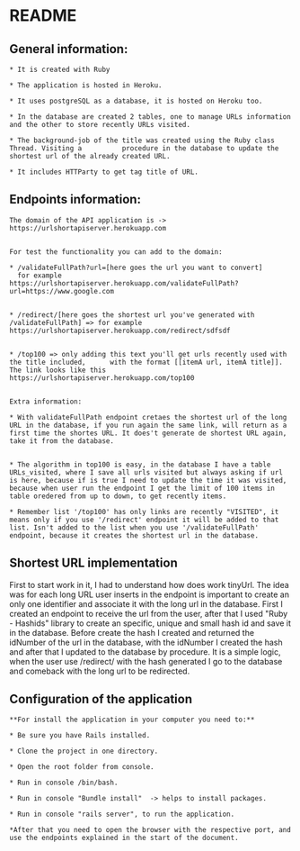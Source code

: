 # README

General information:
-------
    * It is created with Ruby

    * The application is hosted in Heroku.

    * It uses postgreSQL as a database, it is hosted on Heroku too.

    * In the database are created 2 tables, one to manage URLs information and the other to store recently URLs visited.

    * The background-job of the title was created using the Ruby class Thread. Visiting a          procedure in the database to update the shortest url of the already created URL.

    * It includes HTTParty to get tag title of URL.



Endpoints information:
-------

    The domain of the API application is -> https://urlshortapiserver.herokuapp.com


    For test the functionality you can add to the domain:

    * /validateFullPath?url=[here goes the url you want to convert]
      for example https://urlshortapiserver.herokuapp.com/validateFullPath?url=https://www.google.com
    

    * /redirect/[here goes the shortest url you've generated with /validateFullPath] => for example https://urlshortapiserver.herokuapp.com/redirect/sdfsdf
     

    * /top100 => only adding this text you'll get urls recently used with the title included,      with the format [[itemA url, itemA title]]. The link looks like this        https://urlshortapiserver.herokuapp.com/top100


    Extra information:

    * With validateFullPath endpoint cretaes the shortest url of the long URL in the database, if you run again the same link, will return as a first time the shortes URL. It does't generate de shortest URL again, take it from the database.


    * The algorithm in top100 is easy, in the database I have a table URLs_visited, where I save all urls visited but always asking if url is here, because if is true I need to update the time it was visited, because when user run the endpoint I get the limit of 100 items in table oredered from up to down, to get recently items.

    * Remember list '/top100' has only links are recently "VISITED", it means only if you use '/redirect' endpoint it will be added to that list. Isn't added to the list when you use '/validateFullPath' endpoint, because it creates the shortest url in the database.


    


Shortest URL implementation
-------

First to start work in it, I had to understand how does work tinyUrl. The idea was for each long URL user inserts in the endpoint is important to create an only one identifier and associate it with the long url in the database. First I created an endpoint to receive the url from the user, after that I used "Ruby - Hashids" library to create an specific, unique and small hash id and save it in the database. Before create the hash I created and returned the idNumber of the url in the database, with the idNumber I created the hash and after that I updated to the database by procedure. It is a simple logic, when the user use /redirect/ with the hash generated I go to the database and comeback with the long url to be redirected.


Configuration of the application
-------

    **For install the application in your computer you need to:**

    * Be sure you have Rails installed.

    * Clone the project in one directory.

    * Open the root folder from console.

    * Run in console /bin/bash.

    * Run in console "Bundle install"  -> helps to install packages.

    * Run in console "rails server", to run the application.

    *After that you need to open the browser with the respective port, and use the endpoints explained in the start of the document.

